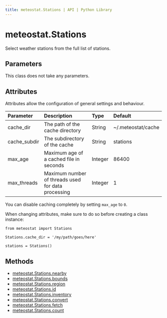 ```yaml
---
title: meteostat.Stations | API | Python Library
---
```


# meteostat.Stations

Select weather stations from the full list of stations.

## Parameters

This class does not take any parameters.

## Attributes

Attributes allow the configuration of general settings and behaviour.

| **Parameter** | **Description**                                    | **Type** | **Default**        |
|:--------------|:---------------------------------------------------|:---------|:-------------------|
| cache_dir     | The path of the cache directory                    | String   | ~/.meteostat/cache |
| cache_subdir  | The subdirectory of the cache                      | String   | stations           |
| max_age       | Maximum age of a cached file in seconds            | Integer  | 86400              |
| max_threads   | Maximum number of threads used for data processing | Integer  | 1                  |

You can disable caching completely by setting `max_age` to `0`.

When changing attributes, make sure to do so before creating a class instance:

```python{3}
from meteostat import Stations

Stations.cache_dir = '/my/path/goes/here'

stations = Stations()
```

## Methods

* [meteostat.Stations.nearby](nearby)
* [meteostat.Stations.bounds](bounds)
* [meteostat.Stations.region](region)
* [meteostat.Stations.id](id)
* [meteostat.Stations.inventory](inventory)
* [meteostat.Stations.convert](convert)
* [meteostat.Stations.fetch](fetch)
* [meteostat.Stations.count](count)
